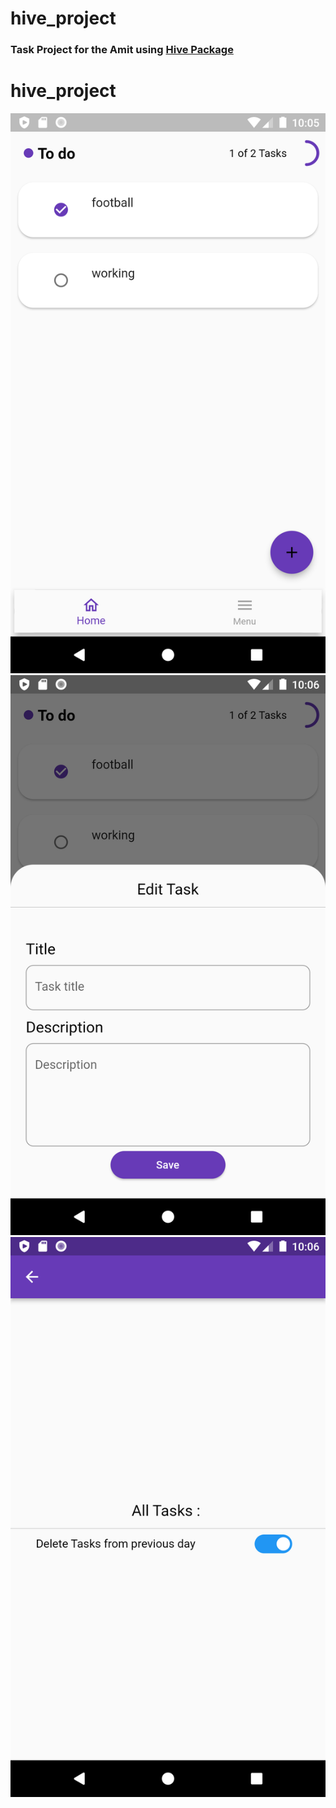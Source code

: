 # hive_project

### Task Project for the Amit using [Hive Package](https://pub.dev/packages/hive)   

# hive_project
<p align="center" width="240">
  <img src= "https://raw.githubusercontent.com/NovairMikhail14/hive_project/master/asset_markdown/HomePage.png">
  <img src= "https://raw.githubusercontent.com/NovairMikhail14/hive_project/master/asset_markdown/Edit.png">
  <img src= "https://raw.githubusercontent.com/NovairMikhail14/hive_project/master/asset_markdown/Sitting.png">
</p>
